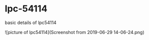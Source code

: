 # lpc-54114
basic details of lpc54114 


![picture of lpc54114](Screenshot from 2019-06-29 14-06-24.png)
